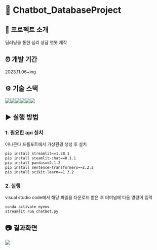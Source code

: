 # 🤖 Chatbot_DatabaseProject

## 📂 프로젝트 소개
딥러닝을 통한 심리 상담 챗봇 제작

## ⏰ 개발 기간
2023.11.06~ing

## ⚙ 기술 스택
<img src="https://img.shields.io/badge/Python-3776AB?style=for-the-badge&logo=Python&logoColor=white"><img src="https://img.shields.io/badge/Stramlit-FF4B4B?style=for-the-badge&logo=Streamlit&logoColor=white"><img src="https://img.shields.io/badge/Stramlit_chat-FF4B4B?style=for-the-badge&logo=Streamlit_chat&logoColor=white"><img src="https://img.shields.io/badge/pandas-150458?style=for-the-badge&logo=pandas&logoColor=white"><img src="https://img.shields.io/badge/sentence_transformers-04ACE6?style=for-the-badge&logo=sentence_transfromers&logoColor=white"><img src="https://img.shields.io/badge/scikitlearn-F7931E?style=for-the-badge&logo=scikitlearn&logoColor=white">

## ▶️ 실행 방법
### 1. 필요한 api 설치
아나콘다 프롬포트에서 가상환경 생성 후 설치</br>
```bash
pip install streamlit==1.28.1
pip install steamlit-chat==0.1.1
pip install pandas==2.1.2
pip install sentence-transformers==2.2.2
pip install scikit-learn==1.3.2
```

### 2. 실행
visual studio code에서 해당 파일을 다운로드 받은 후 터미널에 다음 명령어 입력</br>
```bash
conda activate myenv
streamlit run chatbot.py
```

## 📷 결과화면
<img src="https://github.com/jebomin/Chatbot_DatabaseProject/assets/42407430/07f4e654-254f-4cd3-a23f-b8245104f4df">
